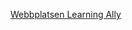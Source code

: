 [Webbplatsen Learning Ally](http://go.microsoft.com/fwlink/?LinkID=239)

<!--HONumber=Oct16_HO1-->


